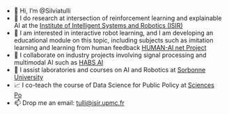 - 👋 Hi, I’m @Silviatulli
- 👀 I do research at intersection of reinforcement learning and explainable AI at the [Institute of Intelligent Systems and Robotics (ISIR)](https://www.isir.upmc.fr/?lang=en)
- 📃 I am interested in interactive robot learning, and I am developing an educational module on this topic, including subjects such as imitation learning and learning from human feedback [HUMAN-AI net Project](https://www.humane-ai.eu/project/educational-module-human-interactive-robot-learning-hirl/)
- 🧠 I collaborate on industry projects involving signal processing and multimodal AI such as [HABS AI](https://www.habs.ai/)
- 🌱 I assist laboratories and courses on AI and Robotics at [Sorbonne University](https://sciences.sorbonne-universite.fr/en/masters/masters-degree-automation-and-robotics/intelligent-systems-engineering-isi-course)
- 📈 I co-teach the course of Data Science for Public Policy at [Sciences Po](https://syllabus.sciencespo.fr/en/?mapping/173607#_gl=1*vgwpvq*_gcl_au*MTYxODg3MjI3NC4xNzA2MDk5MDky)
- 📫 Drop me an email: tulli@isir.upmc.fr

<!---
Silviatulli/Silviatulli is a ✨ special ✨ repository because its `README.md` (this file) appears on your GitHub profile.
You can click the Preview link to take a look at your changes.
--->
